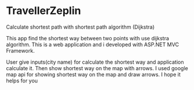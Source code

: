 # TravellerZeplin
Calculate shortest path with shortest path algorithm (Dijkstra)


This app find the shortest way between two points with use dijkstra algorithm.
This is a web application and i developed with ASP.NET MVC Framework.

User give inputs(city name) for calculate the shortest way and application calculate it.
Then show shortest way on the map with arrows.
I used google map api for showing shortest way on the map and draw arrows.
I hope it helps for you 

